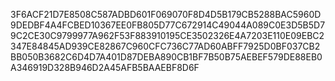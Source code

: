 3F6ACF21D7E8508C587ADBD601F069070F8D4D5B179CB5288BAC5960D9DEDBF4A4FCBED10367EE0FB805D77C672914C49044A089C0E3D5B5D79C2CE30C9799977A962F53F883910195CE3502326E4A7203E110E09EBC2347E84845AD939CE82867C960CFC736C77AD60ABFF7925D0BF037CB2BB050B3682C6D4D7A401D87DEBA890CB1BF7B50B75AEBEF579DE88EB0A346919D328B946D2A45AFB5BAAEBF8D6F